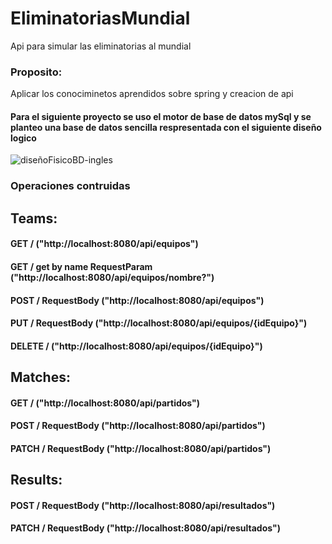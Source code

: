 # EliminatoriasMundial
Api para simular las eliminatorias al mundial

### Proposito:

Aplicar los conociminetos aprendidos sobre spring y creacion de api

#### Para el siguiente proyecto se uso el motor de base de datos mySql y se planteo una base de datos sencilla respresentada con el siguiente diseño logico

![diseñoFisicoBD-ingles](https://github.com/diego-Ballesteros/EliminatoriasMundial/assets/114629529/c76587a9-2977-4b61-a722-2609a177dc7a)


### Operaciones contruidas 

## Teams:
#### GET / ("http://localhost:8080/api/equipos")
#### GET / get by name RequestParam ("http://localhost:8080/api/equipos/nombre?")
#### POST / RequestBody ("http://localhost:8080/api/equipos")
#### PUT / RequestBody ("http://localhost:8080/api/equipos/{idEquipo}")
#### DELETE / ("http://localhost:8080/api/equipos/{idEquipo}")

## Matches:
#### GET / ("http://localhost:8080/api/partidos")
#### POST / RequestBody ("http://localhost:8080/api/partidos")
#### PATCH / RequestBody ("http://localhost:8080/api/partidos")

## Results:
#### POST / RequestBody ("http://localhost:8080/api/resultados")
#### PATCH / RequestBody ("http://localhost:8080/api/resultados")

